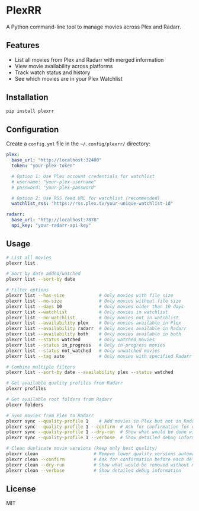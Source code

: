 # PlexRR

A Python command-line tool to manage movies across Plex and Radarr.

## Features

- List all movies from Plex and Radarr with merged information
- View movie availability across platforms
- Track watch status and history
- See which movies are in your Plex Watchlist

## Installation

```bash
pip install plexrr
```

## Configuration

Create a `config.yml` file in the `~/.config/plexrr/` directory:

```yaml
plex:
  base_url: "http://localhost:32400"
  token: "your-plex-token"

  # Option 1: Use Plex account credentials for watchlist
  # username: "your-plex-username"
  # password: "your-plex-password"

  # Option 2: Use RSS feed URL for watchlist (recommended)
  watchlist_rss: "https://rss.plex.tv/your-unique-watchlist-id"

radarr:
  base_url: "http://localhost:7878"
  api_key: "your-radarr-api-key"
```

## Usage

```bash
# List all movies
plexrr list

# Sort by date added/watched
plexrr list --sort-by date

# Filter options
plexrr list --has-size             # Only movies with file size
plexrr list --no-size              # Only movies without file size
plexrr list --days 10              # Only movies older than 10 days
plexrr list --watchlist            # Only movies in watchlist
plexrr list --no-watchlist         # Only movies not in watchlist
plexrr list --availability plex    # Only movies available in Plex
plexrr list --availability radarr  # Only movies available in Radarr
plexrr list --availability both    # Only movies available in both
plexrr list --status watched       # Only watched movies
plexrr list --status in_progress   # Only in-progress movies
plexrr list --status not_watched   # Only unwatched movies
plexrr list --tag auto             # Only movies with specified Radarr tag

# Combine multiple filters
plexrr list --sort-by date --availability plex --status watched

# Get available quality profiles from Radarr
plexrr profiles

# Get available root folders from Radarr
plexrr folders

# Sync movies from Plex to Radarr
plexrr sync --quality-profile 1    # Add movies in Plex but not in Radarr
plexrr sync --quality-profile 1 --confirm  # Ask for confirmation for each movie
plexrr sync --quality-profile 1 --dry-run  # Show what would be done without changes
plexrr sync --quality-profile 1 --verbose  # Show detailed debug information

# Clean duplicate movie versions (keep only best quality)
plexrr clean                     # Remove lower quality versions automatically
plexrr clean --confirm           # Ask for confirmation before each deletion
plexrr clean --dry-run           # Show what would be removed without making changes
plexrr clean --verbose           # Show detailed debug information
```

## License

MIT
